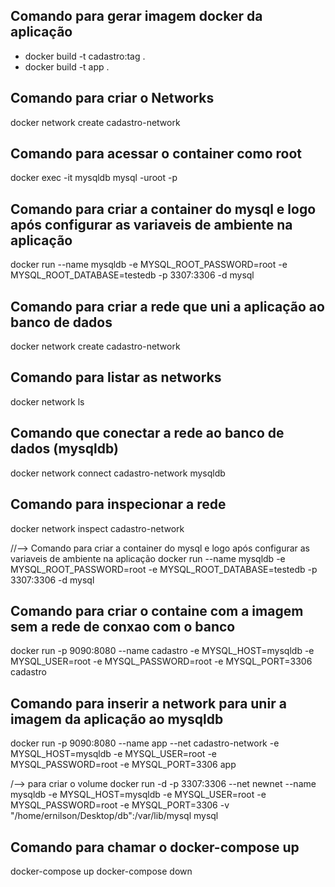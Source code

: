 ## Comando para gerar imagem docker da aplicação
- docker build -t cadastro:tag .
- docker build -t app .

## Comando para criar o Networks
docker network create cadastro-network

## Comando para acessar o container como root
docker exec -it mysqldb mysql -uroot -p

## Comando para criar a container do mysql e logo após configurar as variaveis de ambiente na aplicação
docker run --name mysqldb -e MYSQL_ROOT_PASSWORD=root -e MYSQL_ROOT_DATABASE=testedb -p 3307:3306 -d mysql

## Comando para criar a rede que uni a aplicação ao banco de dados
docker network create cadastro-network

## Comando para listar as networks
docker network ls

## Comando que conectar a rede ao banco de dados (mysqldb)
docker network connect cadastro-network mysqldb

## Comando para inspecionar a rede
docker network inspect cadastro-network

//--> Comando para criar a container do mysql e logo após configurar as variaveis de ambiente na aplicação
docker run --name mysqldb -e MYSQL_ROOT_PASSWORD=root -e MYSQL_ROOT_DATABASE=testedb -p 3307:3306 -d mysql

## Comando para criar o containe com a imagem sem a rede de conxao com o banco
docker run -p 9090:8080 --name cadastro -e MYSQL_HOST=mysqldb -e MYSQL_USER=root -e MYSQL_PASSWORD=root -e MYSQL_PORT=3306 cadastro

## Comando para inserir a network para unir a imagem da aplicação ao mysqldb
docker run -p 9090:8080 --name app --net cadastro-network -e MYSQL_HOST=mysqldb -e MYSQL_USER=root -e MYSQL_PASSWORD=root -e MYSQL_PORT=3306 app

/--> para criar o volume
docker run -d -p 3307:3306 --net newnet --name mysqldb -e MYSQL_HOST=mysqldb -e MYSQL_USER=root -e MYSQL_PASSWORD=root -e MYSQL_PORT=3306 -v "/home/ernilson/Desktop/db":/var/lib/mysql mysql

## Comando para chamar o docker-compose up
docker-compose up
docker-compose down

